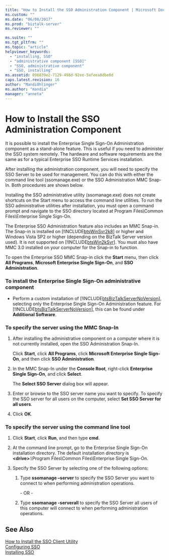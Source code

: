```yaml
---
title: "How to Install the SSO Administration Component | Microsoft Docs"
ms.custom: ""
ms.date: "06/08/2017"
ms.prod: "biztalk-server"
ms.reviewer: ""

ms.suite: ""
ms.tgt_pltfrm: ""
ms.topic: "article"
helpviewer_keywords: 
  - "installing, SSO"
  - "administrative component [SSO]"
  - "SSO, administrative component"
  - "SSO, installing"
ms.assetid: 096839e2-7129-498d-92ee-5afeea8dbe0d
caps.latest.revision: 16
author: "MandiOhlinger"
ms.author: "mandia"
manager: "anneta"
---
```

# How to Install the SSO Administration Component
It is possible to install the Enterprise Single Sign-On Administration component as a stand-alone feature. This is useful if you need to administer the SSO system remotely. The hardware and software requirements are the same as for a typical Enterprise SSO Runtime Services installation.  
  
 After installing the administration component, you will need to specify the SSO Server to be used for management. You can do this with either the command line tool (ssomanage.exe) or the SSO Administration MMC Snap-In. Both procedures are shown below.  
  
 Installing the SSO administrative utility (ssomanage.exe) does not create shortcuts on the Start menu to access the command line utilities. To run the SSO administrative utilities after installation, you must open a command prompt and navigate to the SSO directory located at Program Files\Common Files\Enterprise Single Sign-On.  
  
 The Enterprise SSO Administration feature also includes an MMC Snap-in. The Snap-in is installed on [!INCLUDE[btsWinSvr2k8](../includes/btswinsvr2k8-md.md)] or higher and Windows Vista SP2 or higher (depending on the BizTalk Server version used). It is not supported on [!INCLUDE[btsWin2kSvr](../includes/btswin2ksvr-md.md)]. You must also have MMC 3.0 installed on your computer for the Snap-in to function.  
  
 To open the Enterprise SSO MMC Snap-in click the **Start** menu, then click **All Programs**, **Microsoft Enterprise Single Sign-On**, and **SSO Administration**.  
  
### To install the Enterprise Single Sign-On administrative component  
  
-   Perform a custom installation of [!INCLUDE[btsBizTalkServerNoVersion](../includes/btsbiztalkservernoversion-md.md)], selecting only the Enterprise Single Sign-On Administration feature. For [!INCLUDE[btsBizTalkServerNoVersion](../includes/btsbiztalkservernoversion-md.md)], this can be found under **Additional Software**.  
  
### To specify the server using the MMC Snap-In  
  
1.  After installing the administrative component on a computer where it is not currently installed, open the SSO Administration Snap-In.  
  
     Click **Start**, click **All Programs**, click **Microsoft Enterprise Single Sign-On**, and then click **SSO Administration**.  
  
2.  In the MMC Snap-In under the **Console Root**, right-click **Enterprise Single Sign-On**, and click **Select**.  
  
     The **Select SSO Server** dialog box will appear.  
  
3.  Enter or browse to the SSO server name you want to specify. To specify the SSO server for all users on the computer, select **Set SSO Server for all users**.  
  
4.  Click **OK**.  
  
### To specify the server using the command line tool  
  
1.  Click **Start**, click **Run**, and then type **cmd**.  
  
2.  At the command line prompt, go to the Enterprise Single Sign-On installation directory. The default installation directory is **\<drive>**:\Program Files\Common Files\Enterprise Single Sign-On.  
  
3.  Specify the SSO Server by selecting one of the following options:  
  
    1.  Type **ssomanage –server** to specify the SSO Server you want to connect to when performing administration operations.  
  
         \- OR -  
  
    2.  Type **ssomanage -serverall** to specify the SSO Server all users of this computer will connect to when performing administration operations.  
  
## See Also  
 [How to Install the SSO Client Utility](../core/how-to-install-the-sso-client-utility.md)   
 [Configuring SSO](../core/configuring-sso.md)   
 [Installing SSO](../core/installing-sso.md)
